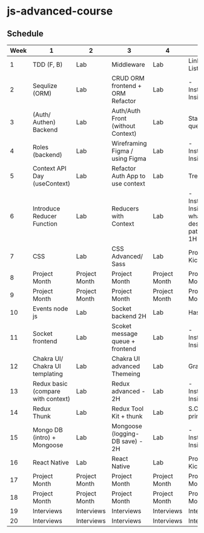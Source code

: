 # js-advanced-course

## Schedule

| Week | 1                                  | 2             | 3                                 | 4             | 5                                                 |
| ---- | ---------------------------------- | ------------- | --------------------------------- | ------------- | ------------------------------------------------- |
| 1    | TDD (F, B)                         | Lab           | Middleware                        | Lab           | Linked List                                       |
| 2    | Sequlize (ORM)                     | Lab           | CRUD ORM frontend + ORM Refactor  | Lab           | \- Instructor Insight -                           |
| 3    | (Auth/ Authen) Backend             | Lab           | Auth/Auth Front (without Context) | Lab           | Stack And queues                                  |
| 4    | Roles (backend)                    | Lab           | Wireframing Figma / using Figma   | Lab           | \- Instructor Insight -                           |
| 5    | Context API Day (useContext)       | Lab           | Refactor Auth App to use context  | Lab           | Tree                                              |
| 6    | Introduce Reducer Function         | Lab           | Reducers with Context             | Lab           | \- Instructor Insight - what is design pattern 1H |
| 7    | CSS                                | Lab           | CSS Advanced/ Sass                | Lab           | Project Kickoff                                   |
| 8    | Project Month                      | Project Month | Project Month                     | Project Month | Project Month                                     |
| 9    | Project Month                      | Project Month | Project Month                     | Project Month | Project Month                                     |
| 10   | Events node js                     | Lab           | Socket backend 2H                 | Lab           | HashTable                                         |
| 11   | Socket frontend                    | Lab           | Scoket message queue + frontend   | Lab           | \- Instructor Insight -                           |
| 12   | Chakra UI/ Chakra UI templating    | Lab           | Chakra UI advanced Themeing       | Lab           | Graph                                             |
| 13   | Redux basic (compare with context) | Lab           | Redux advanced - 2H               | Lab           | \- Instructor Insight -                           |
| 14   | Redux Thunk                        | Lab           | Redux Tool Kit + thunk            | Lab           | S.O.L.I.D principles                              |
| 15   | Mongo DB (intro) + Mongoose        | Lab           | Mongoose (logging- DB save) - 2H  | Lab           | \- Instructor Insight -                           |
| 16   | React Native                       | Lab           | React Native                      | Lab           | Project Kickoff                                   |
| 17   | Project Month                      | Project Month | Project Month                     | Project Month | Project Month                                     |
| 18   | Project Month                      | Project Month | Project Month                     | Project Month | Project Month                                     |
| 19   | Interviews                         | Interviews    | Interviews                        | Interviews    | Interviews                                        |
| 20   | Interviews                         | Interviews    | Interviews                        | Interviews    | Interviews                                        |
